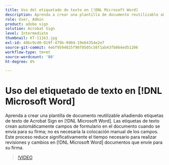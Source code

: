 ```yaml
---
title: Uso del etiquetado de texto en [!DNL Microsoft Word]
description: Aprenda a crear una plantilla de documento reutilizable añadiendo etiquetas de texto de Acrobat Sign en [!DNL Microsoft Word]
role: User, Admin
product: adobe sign
solution: Acrobat Sign
level: Intermediate
thumbnail: KT-11163.jpg
exl-id: 48bc9cd0-019f-479b-9904-19e64354e2e7
source-git-commit: 4ebf9594025f98f0505c58f1ab43fb864ed51206
workflow-type: tm+mt
source-wordcount: '80'
ht-degree: 0%

---
```


# Uso del etiquetado de texto en [!DNL Microsoft Word]

Aprenda a crear una plantilla de documento reutilizable añadiendo etiquetas de texto de Acrobat Sign en [!DNL Microsoft Word]. Las etiquetas de texto crean automáticamente campos de formulario en el documento cuando se envía para su firma; no es necesaria la colocación manual de los campos. Este proceso reduce significativamente el tiempo necesario para realizar revisiones y cambios en [!DNL Microsoft Word] documentos que envíe para su firma.

>[!VIDEO](https://video.tv.adobe.com/v/3409482?quality=12&learn=on&hidetitle=true)
